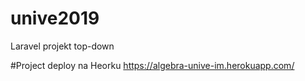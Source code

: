 # unive2019
Laravel projekt top-down

#Project deploy na Heorku
https://algebra-unive-im.herokuapp.com/